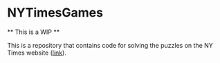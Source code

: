 # NYTimesGames

** This is a WIP ** 

This is a repository that contains code for solving the puzzles on the NY Times website (<a href="https://www.nytimes.com/crosswords" target="_blank">link</a>). 